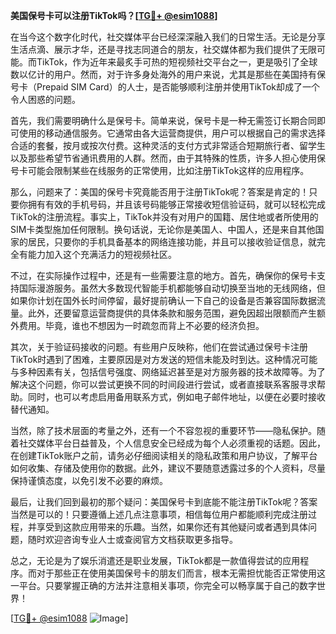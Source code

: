 **美国保号卡可以注册TikTok吗？[[TG💪+ @esim1088](https://t.me/s/esim1088)]**

在当今这个数字化时代，社交媒体平台已经深深融入我们的日常生活。无论是分享生活点滴、展示才华，还是寻找志同道合的朋友，社交媒体都为我们提供了无限可能。而TikTok，作为近年来最炙手可热的短视频社交平台之一，更是吸引了全球数以亿计的用户。然而，对于许多身处海外的用户来说，尤其是那些在美国持有保号卡（Prepaid SIM Card）的人士，是否能够顺利注册并使用TikTok却成了一个令人困惑的问题。

首先，我们需要明确什么是保号卡。简单来说，保号卡是一种无需签订长期合同即可使用的移动通信服务。它通常由各大运营商提供，用户可以根据自己的需求选择合适的套餐，按月或按次付费。这种灵活的支付方式非常适合短期旅行者、留学生以及那些希望节省通讯费用的人群。然而，由于其特殊的性质，许多人担心使用保号卡可能会限制某些在线服务的正常使用，比如注册TikTok这样的应用程序。

那么，问题来了：美国的保号卡究竟能否用于注册TikTok呢？答案是肯定的！只要你拥有有效的手机号码，并且该号码能够正常接收短信验证码，就可以轻松完成TikTok的注册流程。事实上，TikTok并没有对用户的国籍、居住地或者所使用的SIM卡类型施加任何限制。换句话说，无论你是美国人、中国人，还是来自其他国家的居民，只要你的手机具备基本的网络连接功能，并且可以接收验证信息，就完全有能力加入这个充满活力的短视频社区。

不过，在实际操作过程中，还是有一些需要注意的地方。首先，确保你的保号卡支持国际漫游服务。虽然大多数现代智能手机都能够自动切换至当地的无线网络，但如果你计划在国外长时间停留，最好提前确认一下自己的设备是否兼容国际数据流量。此外，还要留意运营商提供的具体条款和服务范围，避免因超出限额而产生额外费用。毕竟，谁也不想因为一时疏忽而背上不必要的经济负担。

其次，关于验证码接收的问题。有些用户反映称，他们在尝试通过保号卡注册TikTok时遇到了困难，主要原因是对方发送的短信未能及时到达。这种情况可能与多种因素有关，包括信号强度、网络延迟甚至是对方服务器的技术故障等。为了解决这个问题，你可以尝试更换不同的时间段进行尝试，或者直接联系客服寻求帮助。同时，也可以考虑启用备用联系方式，例如电子邮件地址，以便在必要时接收替代通知。

当然，除了技术层面的考量之外，还有一个不容忽视的重要环节——隐私保护。随着社交媒体平台日益普及，个人信息安全已经成为每个人必须重视的话题。因此，在创建TikTok账户之前，请务必仔细阅读相关的隐私政策和用户协议，了解平台如何收集、存储及使用你的数据。此外，建议不要随意透露过多的个人资料，尽量保持谨慎态度，以免引发不必要的麻烦。

最后，让我们回到最初的那个疑问：美国保号卡到底能不能注册TikTok呢？答案当然是可以的！只要遵循上述几点注意事项，相信每位用户都能顺利完成注册过程，并享受到这款应用带来的乐趣。当然，如果你还有其他疑问或者遇到具体问题，随时欢迎咨询专业人士或查阅官方文档获取更多指导。

总之，无论是为了娱乐消遣还是职业发展，TikTok都是一款值得尝试的应用程序。而对于那些正在使用美国保号卡的朋友们而言，根本无需担忧能否正常使用这一平台。只要掌握正确的方法并注意相关事项，你完全可以畅享属于自己的数字世界！

[[TG💪+ @esim1088](https://t.me/s/esim1088) ![Image](https://i.postimg.cc/4NQfJmqS/Snipaste-2025-05-13-00-14-12.png)]